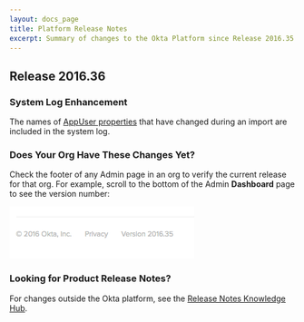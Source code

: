 ```yaml
---
layout: docs_page
title: Platform Release Notes
excerpt: Summary of changes to the Okta Platform since Release 2016.35
---
```


## Release 2016.36

### System Log Enhancement

The names of [AppUser properties](http://developer.okta.com/docs/api/resources/apps.html#application-user-properties)
that have changed during an import are included in the system log. <!-- (OKTA-96525) --><!-- ## Bug Fixed -->

### Does Your Org Have These Changes Yet?

Check the footer of any Admin page in an org to verify the current release for that org. For example,
scroll to the bottom of the Admin <b>Dashboard</b> page to see the version number:

![Release Number in Footer](/assets/img/release_notes/version_footer.png)

### Looking for Product Release Notes?

For changes outside the Okta platform, see the [Release Notes Knowledge Hub](https://support.okta.com/help/articles/Knowledge_Article/Release-Notes-Knowledge-Hub).
